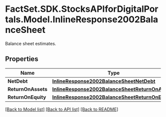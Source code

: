 # FactSet.SDK.StocksAPIforDigitalPortals.Model.InlineResponse2002BalanceSheet
Balance sheet estimates.

## Properties

Name | Type | Description | Notes
------------ | ------------- | ------------- | -------------
**NetDebt** | [**InlineResponse2002BalanceSheetNetDebt**](InlineResponse2002BalanceSheetNetDebt.md) |  | [optional] 
**ReturnOnAssets** | [**InlineResponse2002BalanceSheetReturnOnAssets**](InlineResponse2002BalanceSheetReturnOnAssets.md) |  | [optional] 
**ReturnOnEquity** | [**InlineResponse2002BalanceSheetReturnOnEquity**](InlineResponse2002BalanceSheetReturnOnEquity.md) |  | [optional] 

[[Back to Model list]](../README.md#documentation-for-models) [[Back to API list]](../README.md#documentation-for-api-endpoints) [[Back to README]](../README.md)

